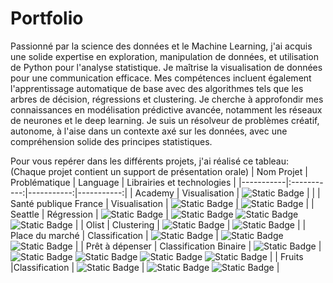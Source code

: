 # Portfolio

Passionné par la science des données et le Machine Learning, j'ai acquis une solide expertise en exploration, manipulation de données, et utilisation de Python pour l'analyse statistique. Je maîtrise la visualisation de données pour une communication efficace. Mes compétences incluent également l'apprentissage automatique de base avec des algorithmes tels que les arbres de décision, régressions et clustering. Je cherche à approfondir mes connaissances en modélisation prédictive avancée, notamment les réseaux de neurones et le deep learning. Je suis un résolveur de problèmes créatif, autonome, à l'aise dans un contexte axé sur les données, avec une compréhension solide des principes statistiques.

Pour vous repérer dans les différents projets, j'ai réalisé ce tableau:
(Chaque projet contient un support de présentation orale)
| Nom Projet | Problématique | Language | Librairies et technologies |
|-----------|:-----------:|-----------:|-----------:| 
| Academy | Visualisation  | ![Static Badge](https://img.shields.io/badge/Python-blue) | |
| Santé publique France | Visualisation | ![Static Badge](https://img.shields.io/badge/Python-blue) | ![Static Badge](https://img.shields.io/badge/Sklearn-dark_green) |
| Seattle | Régression | ![Static Badge](https://img.shields.io/badge/Python-blue) | ![Static Badge](https://img.shields.io/badge/Sklearn-dark_green) ![Static Badge](https://img.shields.io/badge/XGBoost-blue) ![Static Badge](https://img.shields.io/badge/LightGBM-yellow) |
| Olist | Clustering | ![Static Badge](https://img.shields.io/badge/Python-blue) | ![Static Badge](https://img.shields.io/badge/Sklearn-dark_green) |
| Place du marché | Classification | ![Static Badge](https://img.shields.io/badge/Python-blue) | ![Static Badge](https://img.shields.io/badge/NLP-grey) ![Static Badge](https://img.shields.io/badge/ComputerVision-orange) |
| Prêt à dépenser | Classification Binaire | ![Static Badge](https://img.shields.io/badge/Python-blue) | ![Static Badge](https://img.shields.io/badge/Sklearn-dark_green) ![Static Badge](https://img.shields.io/badge/XGBoost-blue) ![Static Badge](https://img.shields.io/badge/LightGBM-yellow) ![Static Badge](https://img.shields.io/badge/ML%20Flow-%2308089C) |
| Fruits |Classification | ![Static Badge](https://img.shields.io/badge/PySpark-orange)  | ![Static Badge](https://img.shields.io/badge/AWS-grey) ![Static Badge](https://img.shields.io/badge/ComputerVision-orange) |
